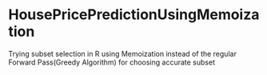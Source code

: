 # HousePricePredictionUsingMemoization
Trying subset selection in R using Memoization instead of the regular Forward Pass(Greedy Algorithm) for choosing accurate subset
